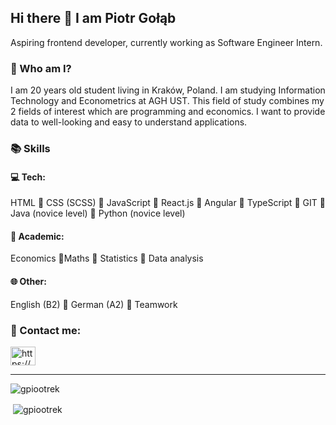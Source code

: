 ## Hi there 👋 I am Piotr Gołąb
Aspiring frontend developer, currently working as Software Engineer Intern.

### 🤔 Who am I?
I am 20 years old student living in Kraków, Poland. I am studying Information Technology and Econometrics at AGH UST. This field of study combines my 2 fields of interest which are programming and economics. I want to provide data to well-looking and easy to understand applications. 

### 📚 Skills
#### 💻 Tech:
HTML 🔹 CSS (SCSS) 🔹 JavaScript 🔹 React.js 🔹 Angular 🔹 TypeScript 🔹 GIT 🔹 Java (novice level) 🔹 Python (novice level)

#### 🏫 Academic: 
Economics 🔹Maths 🔹 Statistics 🔹 Data analysis

#### 🌐 Other: 
English (B2) 🔹 German (A2) 🔹 Teamwork 


### 🔗 Contact me:

<p align="left">
<a href="https://linkedin.com/in/piotr-gołąb/" target="blank"><img align="center" src="https://raw.githubusercontent.com/rahuldkjain/github-profile-readme-generator/master/src/images/icons/Social/linked-in-alt.svg" alt="https://www.linkedin.com/in/piotr-gołąb/" height="30" width="40" /></a>
</p>

<hr>

<p><img align="left" src="https://github-readme-stats.vercel.app/api/top-langs?username=gpiootrek&show_icons=true&locale=en&layout=compact" alt="gpiootrek" /></p>
<br>
<p>&nbsp;<img align="center" src="https://github-readme-stats.vercel.app/api?username=gpiootrek&show_icons=true&locale=en" alt="gpiootrek" /></p>
